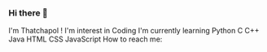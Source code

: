 ### Hi there 👋

I'm Thatchapol !
I'm interest in Coding
I'm currently learning Python C C++ Java HTML CSS JavaScript
How to reach me:
